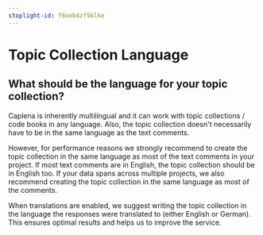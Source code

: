 ```yaml
---
stoplight-id: f6oeb4zf9klke
---
```


# Topic Collection Language

## What should be the language for your topic collection?
Caplena is inherently multilingual and it can work with topic collections / code books in any language. Also, the topic collection doesn't necessarily have to be in the same language as the text comments.

However, for performance reasons we strongly recommend to create the topic collection in the same language as most of the text comments in your project. If most text comments are in English, the topic collection should be in English too. If your data spans across multiple projects, we also recommend creating the topic collection in the same language as most of the comments.

When translations are enabled, we suggest writing the topic collection in the language the responses were translated to (either English or German). This ensures optimal results and helps us to improve the service.